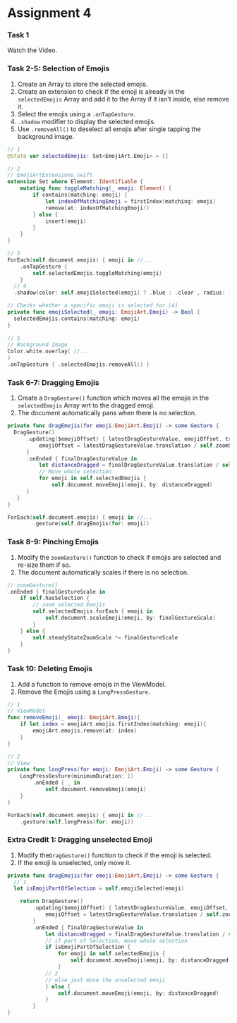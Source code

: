 # Assignment 4 

### Task 1

Watch the Video.

### Task 2-5: Selection of Emojis

1. Create an Array to store the selected emojis.
2. Create an extension to check if the emoji is already in the `selectedEmojis` Array and add it to the Array if it isn't inside, else remove it.
3. Select the emojis using a `.onTapGesture`.
4. `.shadow` modifier to display the selected emojis.
5. Use `.removeAll()` to deselect all emojis after single tapping the background image.

```swift
// 1
@State var selectedEmojis: Set<EmojiArt.Emoji> = []

// 2
// EmojiArtExtensions.swift
extension Set where Element: Identifiable {
    mutating func toggleMatching(_ emoji: Element) {
        if contains(matching: emoji) {
            let indexOfMatchingEmoji = firstIndex(matching: emoji)
            remove(at: indexOfMatchingEmoji!)
        } else {
            insert(emoji)
        }
    }
}

// 3
ForEach(self.document.emojis) { emoji in //...
	.onTapGesture {
		self.selectedEmojis.toggleMatching(emoji)
	}
  // 4
  .shadow(color: self.emojiSelected(emoji) ? .blue : .clear , radius: 10)

// Checks whether a specific emoji is selected for (4)
private func emojiSelected(_ emoji: EmojiArt.Emoji) -> Bool {
  selectedEmojis.contains(matching: emoji)
}
                               
// 5
// Background Image
Color.white.overlay( //...
)
.onTapGesture { .selectedEmojis.removeAll() }
```

### Task 6-7: Dragging Emojis

1. Create a `DragGesture()` function which moves all the emojis in the `selectedEmojis` Array wrt to the dragged emoji.
2. The document automatically pans when there is no selection.

```swift
private func dragEmojis(for emoji:EmojiArt.Emoji) -> some Gesture {
  DragGesture()
      .updating($emojiOffset) { latestDragGestureValue, emojiOffset, transaction in
          emojiOffset = latestDragGestureValue.translation / self.zoomScale
      }
      .onEnded { finalDragGestureValue in
          let distanceDragged = finalDragGestureValue.translation / self.zoomScale
          // Move whole selection
          for emoji in self.selectedEmojis {
              self.document.moveEmoji(emoji, by: distanceDragged)
      }
   }
}

ForEach(self.document.emojis) { emoji in //...
		.gesture(self.dragEmojis(for: emoji))
```

### Task 8-9: Pinching Emojis

1. Modify the `zoomGesture()` function to check if emojis are selected and re-size them if so.
2. The document automatically scales if there is no selection.

```swift
// zoomGesture()
.onEnded { finalGestureScale in
    if self.hasSelection {
        // zoom selected Emojis
        self.selectedEmojis.forEach { emoji in
            self.document.scaleEmoji(emoji, by: finalGestureScale)
        }
    } else {
        self.steadyStateZoomScale *= finalGestureScale
    }
}
```

### Task 10: Deleting Emojis

1. Add a function to remove emojis in the ViewModel.
2. Remove the Emojis using a `LongPressGesture`.

```swift
// 1
// ViewModel
func removeEmoji(_ emoji: EmojiArt.Emoji){
    if let index = emojiArt.emojis.firstIndex(matching: emoji){
        emojiArt.emojis.remove(at: index)
    }
}

// 2
// View
private func longPress(for emoji: EmojiArt.Emoji) -> some Gesture {
    LongPressGesture(minimumDuration: 1)
        .onEnded { _ in
            self.document.removeEmoji(emoji)
    }
}

ForEach(self.document.emojis) { emoji in //...
    .gesture(self.longPress(for: emoji))
```

### Extra Credit 1: Dragging unselected Emoji

1. Modify the`DragGesture()` function to check if the emoji is selected.
2. If the emoji is unselected, only move it.

```swift
private func dragEmojis(for emoji:EmojiArt.Emoji) -> some Gesture {
  // 1  
  let isEmojiPartOfSelection = self.emojiSelected(emoji)

    return DragGesture()
        .updating($emojiOffset) { latestDragGestureValue, emojiOffset, transaction in
            emojiOffset = latestDragGestureValue.translation / self.zoomScale
        }
        .onEnded { finalDragGestureValue in
            let distanceDragged = finalDragGestureValue.translation / self.zoomScale
            // if part of Selection, move whole selection
            if isEmojiPartOfSelection {
                for emoji in self.selectedEmojis {
                    self.document.moveEmoji(emoji, by: distanceDragged)
                }
            // 2
            // else just move the unselected emoji
            } else {
                self.document.moveEmoji(emoji, by: distanceDragged)
            }
        }
}
```



